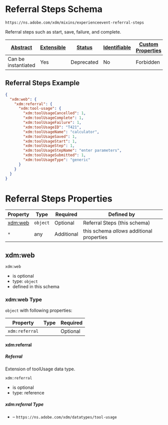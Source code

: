 
# Referral Steps Schema

```
https://ns.adobe.com/xdm/mixins/experienceevent-referral-steps
```

Referral steps such as start, save, failure, and complete.

| [Abstract](../../../abstract.md) | [Extensible](../../../extensions.md) | [Status](../../../status.md) | [Identifiable](../../../id.md) | [Custom Properties](../../../extensions.md) | [Additional Properties](../../../extensions.md) | Defined In |
|----------------------------------|--------------------------------------|------------------------------|--------------------------------|---------------------------------------------|-------------------------------------------------|------------|
| Can be instantiated | Yes | Deprecated | No | Forbidden | Permitted | [mixins/deprecated/experienceevent-referral-steps.schema.json](mixins/deprecated/experienceevent-referral-steps.schema.json) |

## Referral Steps Example
```json
{
  "xdm:web": {
    "xdm:referral": {
      "xdm:tool-usage": {
        "xdm:toolUsageCancelled": 1,
        "xdm:toolUsageComplete": 1,
        "xdm:toolUsageFailure": 1,
        "xdm:toolUsageID": "T421",
        "xdm:toolUsageName": "calculator",
        "xdm:toolUsageSaved": 1,
        "xdm:toolUsageStart": 1,
        "xdm:toolUsageStep": 1,
        "xdm:toolUsageStepName": "enter parameters",
        "xdm:toolUsageSubmitted": 1,
        "xdm:toolUsageType": "generic"
      }
    }
  }
}
```

# Referral Steps Properties

| Property | Type | Required | Defined by |
|----------|------|----------|------------|
| [xdm:web](#xdmweb) | `object` | Optional | Referral Steps (this schema) |
| `*` | any | Additional | this schema *allows* additional properties |

## xdm:web


`xdm:web`
* is optional
* type: `object`
* defined in this schema

### xdm:web Type


`object` with following properties:


| Property | Type | Required |
|----------|------|----------|
| `xdm:referral`|  | Optional |



#### xdm:referral
##### Referral

Extension of toolUsage data type.

`xdm:referral`
* is optional
* type: reference

##### xdm:referral Type


* []() – `https://ns.adobe.com/xdm/datatypes/tool-usage`









